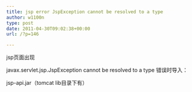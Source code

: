 ```yaml
---
title: jsp error JspException cannot be resolved to a type
author: w1100n
type: post
date: 2011-04-30T09:02:38+00:00
url: /?p=146

---
```

jsp页面出现
  
javax.servlet.jsp.JspException cannot be resolved to a type 错误时导入：
  
jsp-api.jar（tomcat lib目录下有）